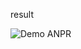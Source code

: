 result

![Demo ANPR](https://res.cloudinary.com/dyzdqrbw8/image/upload/v1754679260/6683958507424_4__final_f4ftx7.gif)

